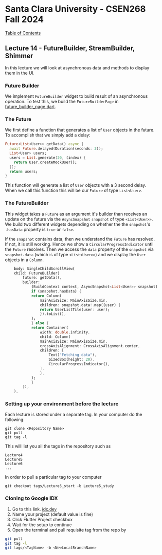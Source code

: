 # Santa Clara University - CSEN268 Fall 2024

[Table of Contents](/toc.md)

## Lecture 14 - FutureBuilder, StreamBuilder, Shimmer
In this lecture we will look at asynchronous data and methods to display them in the UI.

### Future Builder

We implement `FutureBuilder` widget to build result of an asynchronous operation. To test this, we build the `FutureBuilderPage` in [future_builder_page.dart](/lib/pages/future_builder_page.dart). 

### The Future

We first define a function that generates a list of `User` objects in the future. To accomplish that we simply add a delay:
```dart
Future<List<User>> getData() async {
  await Future.delayed(Duration(seconds: 3));
  List<User> users;
  users = List.generate(20, (index) {
    return User.createMockUser();
  });
  return users;
}
```
This function will generate a list of `User` objects with a 3 second delay. When we call this function this will be our `Future` of type `List<User>`.

### The FutureBuilder

This widget takes a `Future` as an argument it's builder than receives an update on the future via the `AsyncSnapshot` `snapshot` of type `<List<User>>`. We build two different widgets depending on whether the the `snapshot`'s `.hasData` property is `true` or `false`.

If the `snapshot` contains data, then we understand the `Future` has resolved. If not, it is still working. Hence we show a `CircularProgressIndicator` until the `Future` resolves. Then we access the `data` property of the `snapshot` via `snapshot.data` (which is of type `<List<User>>`) and we display the `User` objects in a `Column`.
```dart
    body: SingleChildScrollView(
    child: FutureBuilder(
        future: getData(),
        builder:
            (BuildContext context, AsyncSnapshot<List<User>> snapshot) {
            if (snapshot.hasData) {
            return Column(
                mainAxisSize: MainAxisSize.min,
                children: snapshot.data!.map((user) {
                return UserListTile(user: user);
                }).toList(),
            );
            } else {
            return Container(
                width: double.infinity,
                child: Column(
                mainAxisSize: MainAxisSize.min,
                crossAxisAlignment: CrossAxisAlignment.center,
                children: [
                    Text("Fetching data"),
                    SizedBox(height: 20),
                    CircularProgressIndicator(),
                ],
                ),
            );
            }
        }),
    ),
```



### Setting up your environment before the lecture

Each lecture is stored under a separate tag. In your computer do the following

    git clone <Repository Name>
    git pull
    git tag -l

This will list you all the tags in the repository such as

    Lecture4
    Lecture5
    Lecture6
    ...

In order to pull a particular tag to your computer

    git checkout tags/Lecture5_start -b Lecture5_study

### Cloning to Google IDX

1. Go to this link. [idx.dev](https://idx.google.com/import?url=https://github.com/mehmetartun/CSEN268-F24)
2. Name your project (default value is fine)
3. Click Flutter Project checkbox
4. Wait for the setup to continue
5. Open the terminal and pull requisite tag from the repo by
```zsh
git pull
git tag -l
git tags/<TagName> -b <NewLocalBranchName>
```



